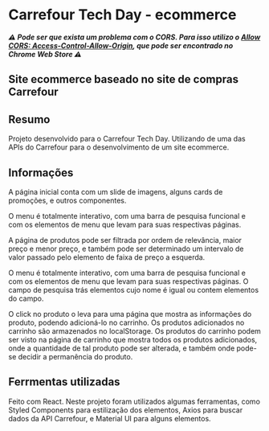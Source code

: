 # Carrefour Tech Day - ecommerce
***⚠️ Pode ser que exista um problema com o CORS. Para isso utilizo o [Allow CORS: Access-Control-Allow-Origin](https://chrome.google.com/webstore/detail/allow-cors-access-control/lhobafahddgcelffkeicbaginigeejlf?hl=pt-br), que pode ser encontrado no Chrome Web Store ⚠️***

## Site ecommerce baseado no site de compras Carrefour

## Resumo
Projeto desenvolvido para o Carrefour Tech Day.
Utilizando de uma das APIs do Carrefour para o desenvolvimento de um site ecommerce.

## Informações
A página inicial conta com um slide de imagens, alguns cards de promoções, e outros componentes.

O menu é totalmente interativo, com uma barra de pesquisa funcional e com os elementos de menu que levam para suas respectivas páginas.

A página de produtos pode ser filtrada por ordem de relevância, maior preço e menor preço, e também pode ser determinado um intervalo de valor passado pelo elemento de faixa de preço a esquerda.

O menu é totalmente interativo, com uma barra de pesquisa funcional e com os elementos de menu que levam para suas respectivas páginas. O campo de pesquisa trás elementos cujo nome é igual ou contem elementos do campo.

O click no produto o leva para uma página que mostra as informações do produto, podendo adicioná-lo no carrinho. Os produtos adicionados no carrinho são armazenados no localStorage.
Os produtos do carrinho podem ser visto na página de carrinho que mostra todos os produtos adicionados, onde a quantidade de tal produto pode ser alterada, e também onde pode-se decidir a permanência do produto.

## Ferrmentas utilizadas
Feito com React. Neste projeto foram utilizados algumas ferramentas, como Styled Components para estilização dos elementos, Axios para buscar dados da API Carrefour, e Material UI para alguns elementos.
